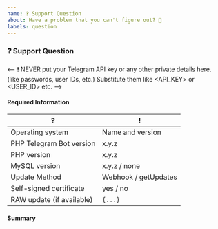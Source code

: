 ```yaml
---
name: ❓ Support Question
about: Have a problem that you can't figure out? 🤔
labels: question
---
```


### ❓ Support Question

<!--
Before asking a question here, please try asking in the support group first.
https://telegram.me/PHP_Telegram_Bot_Support

Keep in mind that GitHub is primarily an issue tracker.
-->

<--
❗ NEVER put your Telegram API key or any other private details here. (like passwords, user IDs, etc.)
Substitute them like <API_KEY> or <USER_ID> etc.
-->

#### Required Information

<!-- Fill in the relevant information below to help triage your pull request. -->
<!-- Please enter exact version numbers, not just "latest" etc.! -->

|  ?                        |  !
| ---                       | ---
| Operating system          | Name and version
| PHP Telegram Bot version  | x.y.z
| PHP version               | x.y.z
| MySQL version             | x.y.z / none
| Update Method             | Webhook / getUpdates
| Self-signed certificate   | yes / no
| RAW update (if available) | `{...}`

#### Summary

<!-- Describe the issue you are facing here. -->
